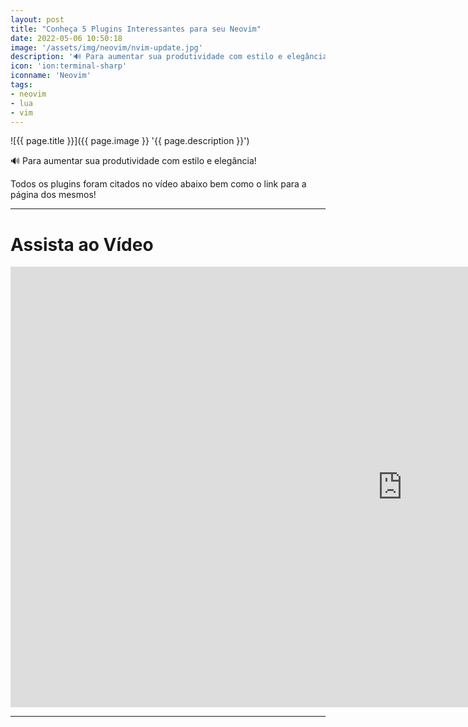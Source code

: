 ```yaml
---
layout: post
title: "Conheça 5 Plugins Interessantes para seu Neovim"
date: 2022-05-06 10:50:18
image: '/assets/img/neovim/nvim-update.jpg'
description: '🔊 Para aumentar sua produtividade com estilo e elegância!'
icon: 'ion:terminal-sharp'
iconname: 'Neovim'
tags:
- neovim
- lua
- vim
---
```


![{{ page.title }}]({{ page.image }} '{{ page.description }}')

🔊 Para aumentar sua produtividade com estilo e elegância!

Todos os plugins foram citados no vídeo abaixo bem como o link para a página dos mesmos!

---

# Assista ao Vídeo

<iframe width="1253" height="705" src="https://www.youtube.com/embed/F8sVDXvT9vo" title="YouTube video player" frameborder="0" allow="accelerometer; autoplay; clipboard-write; encrypted-media; gyroscope; picture-in-picture" allowfullscreen></iframe>

---
